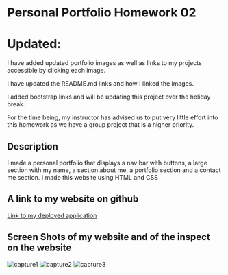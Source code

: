 # Personal Portfolio Homework 02

# Updated:

I have added updated portfolio images as well as links to my projects accessible by clicking each image.

I have updated the README.md links and how I linked the images.

I added bootstrap links and will  be updating this project over the holiday break.

For the time being, my instructor has advised us to put very little effort into this homework as we have a group project that is a higher priority.


## Description
I made a personal portfolio that displays a nav bar with buttons, a large section with my name, a section about me, a portfolio section and a contact me section.
I made this website using HTML and CSS
 
 ## A link to my website on github 
[Link to my deployed application](https://bennetwilson.github.io/02-homework-personal-portfolio/)

## Screen Shots of my website and of the inspect on the website
![capture1](https://user-images.githubusercontent.com/90366376/147174726-1d705b6c-a3a5-41d6-8869-3748f68f2d22.PNG)
![capture2](https://user-images.githubusercontent.com/90366376/147174742-8c53c45d-8f84-4298-9e11-e1a266ed264d.PNG)
![capture3](https://user-images.githubusercontent.com/90366376/147174756-af81066b-33a0-48a3-9aae-58f8d8134da2.PNG)



